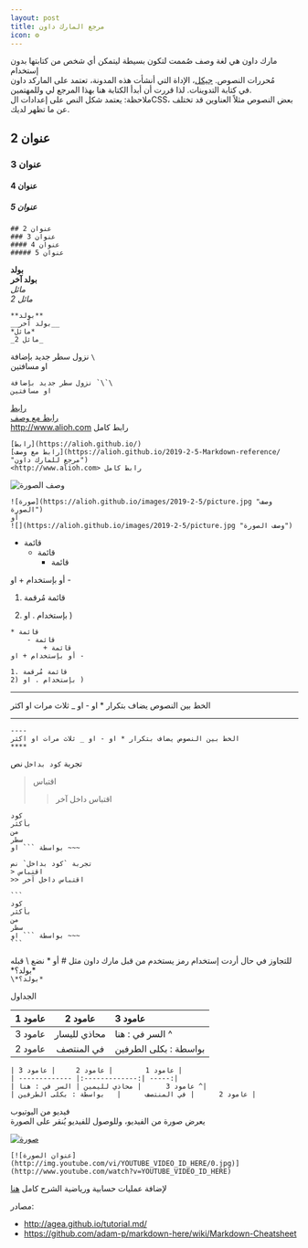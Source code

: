 ```yaml
---
layout: post
title: مرجع المارك داون
icon: ⚙
---
```


مارك داون هي لغة وصف صُممت لتكون بسيطة ليتمكن أي شخص من كتابتها بدون إستخدام  
مُحررات النصوص. [جيكل](https://github.com/barryclark/jekyll-now)، الإداة التي أنشأت هذه المدونة، تعتمد على الماركد داون  
في كتابة التدوينات. لذا قررت أن أبدأ الكتابة هنا بهذا المرجع لي وللمهتمين.  
ملاحظة: يعتمد شكل النص على إعدادات الCSS، بعض النصوص مثلاً العناوين قد تختلف عن ما تظهر لديك.

## عنوان 2  
### عنوان 3  
#### عنوان 4  
##### عنوان 5  

```
## عنوان 2  
### عنوان 3  
#### عنوان 4  
##### عنوان 5  
```


**بولد**  
__بولد آخر__  
*مائل*  
_مائل 2_  
```
**بولد**  
__بولد آخر__  
*مائل*  
_مائل 2_  
```


نزول سطر جديد بإضافة `\`  
او مسافتين  
```
نزول سطر جديد بإضافة `\`\
او مسافتين  
```


[رابط](https://alioh.github.io/)  
[رابط مع وصف](https://alioh.github.io/2019-2-5-Markdown-reference/ "مرجع للمارك داون")  
<http://www.alioh.com> رابط كامل  
```
[رابط](https://alioh.github.io/)  
[رابط مع وصف](https://alioh.github.io/2019-2-5-Markdown-reference/ "مرجع للمارك داون")  
<http://www.alioh.com> رابط كامل  
```

![](https://alioh.github.io/images/2019-2-5/picture.jpg "وصف الصورة")  
```
![صورة](https://alioh.github.io/images/2019-2-5/picture.jpg "وصف الصورة")  
أو
![](https://alioh.github.io/images/2019-2-5/picture.jpg "وصف الصورة")  
```


* قائمة  
    - قائمة  
        + قائمة  

أو بإستخدام + او -

1. قائمة مُرقمة  
2) بإستخدام . او )  

```
* قائمة  
    - قائمة  
        + قائمة  
أو بإستخدام + او -

1. قائمة مُرقمة 
2) بإستخدام . او )  
```


----
الخط بين النصوص يضاف بتكرار * او - او _ ثلاث مرات او اكثر
****
```
----
الخط بين النصوص يضاف بتكرار * او - او _ ثلاث مرات او اكثر
****
```


تجربة `كود بداخل` نص  
> اقتباس
>> اقتباس داخل آخر

```
كود
بأكثر
من
سطر
بواسطة ``` او ~~~
```
~~~
تجربة `كود بداخل` نص  
> اقتباس
>> اقتباس داخل آخر

```
كود
بأكثر
من
سطر
بواسطة ``` او ~~~
```
~~~

للتجاوز في حال أردت إستخدام رمز يستخدم من قبل مارك داون مثل # أو * نضع \ قبله  
\*بولد؟*  
`\*بولد؟*`  

الجداول  

| عامود 1        | عامود 2     | عامود 3 |
| ------------- |:-------------:| :-----|
| عامود 3      | محاذي لليسار | السر في : هنا ^|
| عامود 2      | في المنتصف      |   بواسطة : بكلى الطرفين |

```
| عامود 1        | عامود 2     | عامود 3 |
| ------------- |:-------------:| -----:|
| عامود 3      | محاذي لليمين | السر في : هنا ^|
| عامود 2      | في المنتصف      |   بواسطة : بكلى الطرفين |
```

فيديو من اليوتيوب  
يعرض صورة من الفيديو، وللوصول للفيديو يُنقر على الصورة

[![صورة](http://img.youtube.com/vi/uXfJc8up6cM/0.jpg)](http://www.youtube.com/watch?v=uXfJc8up6cM)

```
[![عنوان الصورة](http://img.youtube.com/vi/YOUTUBE_VIDEO_ID_HERE/0.jpg)](http://www.youtube.com/watch?v=YOUTUBE_VIDEO_ID_HERE)
```

لإضافة عمليات حسابية ورياضية الشرح كامل [هنا](https://math.meta.stackexchange.com/questions/5020/mathjax-basic-tutorial-and-quick-reference)


مصادر:
- <http://agea.github.io/tutorial.md/>
- <https://github.com/adam-p/markdown-here/wiki/Markdown-Cheatsheet>
